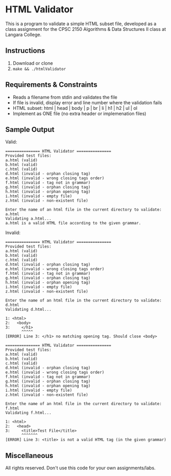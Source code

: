 # HTML Validator

This is a program to validate a simple HTML subset file, developed as a class assignment for the CPSC 2150 Algorithms & Data Structures II class at Langara College.

## Instructions

1. Download or clone
2. ```make && ./htmlValidator```

## Requirements & Constraints

* Reads a filename from stdin and validates the file
* If file is invalid, display error and line number where the validation fails
* HTML subset: html | head | body | p | br | li | h1 | h2 | ul | ol
* Implement as ONE file (no extra header or implemenation files)

## Sample Output

Valid:

```
=============== HTML Validator ===============
Provided test files:
a.html (valid)
b.html (valid)
c.html (valid)
d.html (invalid - orphan closing tag)
e.html (invalid - wrong closing tags order)
f.html (invalid - tag not in grammar)
g.html (invalid - orphan closing tag)
h.html (invalid - orphan opening tag)
i.html (invalid - empty file)
z.html (invalid - non-existent file)

Enter the name of an html file in the current directory to validate: a.html
Validating a.html...
a.html is a valid HTML file according to the given grammar.
```

Invalid:

```
=============== HTML Validator ===============
Provided test files:
a.html (valid)
b.html (valid)
c.html (valid)
d.html (invalid - orphan closing tag)
e.html (invalid - wrong closing tags order)
f.html (invalid - tag not in grammar)
g.html (invalid - orphan closing tag)
h.html (invalid - orphan opening tag)
i.html (invalid - empty file)
z.html (invalid - non-existent file)

Enter the name of an html file in the current directory to validate: d.html
Validating d.html...

1: <html>
2:   <body>
3:     </h1>
       ^^^^^
[ERROR] Line 3: </h1> no matching opening tag. Should close <body>
```

```
=============== HTML Validator ===============
Provided test files:
a.html (valid)
b.html (valid)
c.html (valid)
d.html (invalid - orphan closing tag)
e.html (invalid - wrong closing tags order)
f.html (invalid - tag not in grammar)
g.html (invalid - orphan closing tag)
h.html (invalid - orphan opening tag)
i.html (invalid - empty file)
z.html (invalid - non-existent file)

Enter the name of an html file in the current directory to validate: f.html
Validating f.html...

1: <html>
2:   <head>
3:     <title>Test File</title>
       ^^^^^^^
[ERROR] Line 3: <title> is not a valid HTML tag (in the given grammar)
```


## Miscellaneous

All rights reserved. Don't use this code for your own assignments/labs.